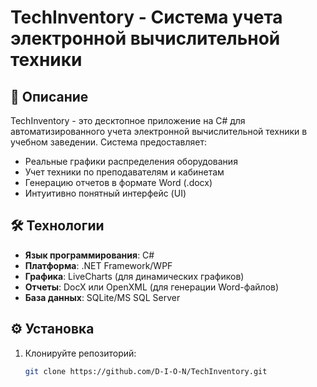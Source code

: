 # TechInventory - Система учета электронной вычислительной техники

## 📌 Описание

TechInventory - это десктопное приложение на C# для автоматизированного учета электронной вычислительной техники в учебном заведении. Система предоставляет:

- Реальные графики распределения оборудования
- Учет техники по преподавателям и кабинетам
- Генерацию отчетов в формате Word (.docx)
- Интуитивно понятный интерфейс (UI)

## 🛠 Технологии

- **Язык программирования**: C#
- **Платформа**: .NET Framework/WPF
- **Графика**: LiveCharts (для динамических графиков)
- **Отчеты**: DocX или OpenXML (для генерации Word-файлов)
- **База данных**: SQLite/MS SQL Server

## ⚙️ Установка

1. Клонируйте репозиторий:
   ```bash
   git clone https://github.com/D-I-O-N/TechInventory.git

